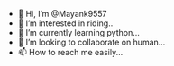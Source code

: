 - 👋 Hi, I’m @Mayank9557
- 👀 I’m interested in riding..
- 🌱 I’m currently learning python...
- 💞️ I’m looking to collaborate on human...
- 📫 How to reach me easily...

<!---
Mayank9557/Mayank9557 is a ✨ special ✨ repository because its `README.md` (this file) appears on your GitHub profile.
You can click the Preview link to take a look at your changes.
--->
